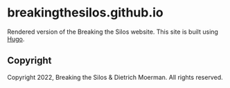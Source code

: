 # breakingthesilos.github.io

Rendered version of the Breaking the Silos website.
This site is built using [Hugo](https://gohugo.io/).

## Copyright

Copyright 2022, Breaking the Silos & Dietrich Moerman.
All rights reserved.
